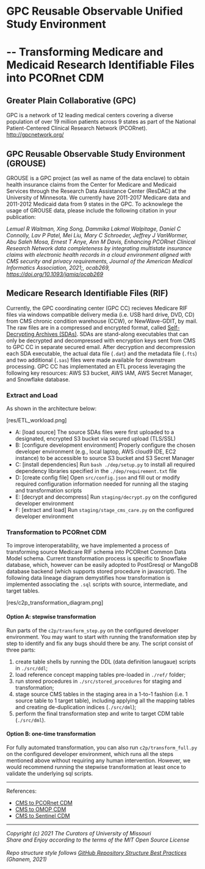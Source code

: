 # GPC Reusable Observable Unified Study Environment
# -- Transforming Medicare and Medicaid Research Identifiable Files into PCORnet CDM

## Greater Plain Collaborative (GPC)
GPC is a network of 12 leading medical centers covering a diverse population of over 19 million patients across 9 states as part of the National Patient-Centered Clinical Research Network (PCORnet). http://gpcnetwork.org/

## GPC Reusable Observable Study Environment (GROUSE)
GROUSE is a GPC project (as well as name of the data enclave) to obtain health insurance claims from the Center for Medicare and Medicaid Services through the Research Data Assistance Center (ResDAC) at the University of Minnesota. We currently have 2011-2017 Medicare data and 2011-2012 Medicaid data from 9 states in the GPC. To acknowlege the usage of GROUSE data, please include the following citation in your publication: 

*Lemuel R Waitman, Xing Song, Dammika Lakmal Walpitage, Daniel C Connolly, Lav P Patel, Mei Liu, Mary C Schroeder, Jeffrey J VanWormer, Abu Saleh Mosa, Ernest T Anye, Ann M Davis, Enhancing PCORnet Clinical Research Network data completeness by integrating multistate insurance claims with electronic health records in a cloud environment aligned with CMS security and privacy requirements, Journal of the American Medical Informatics Association, 2021;, ocab269, https://doi.org/10.1093/jamia/ocab269*

## Medicare Research Identifiable Files (RIF)
Currently, the GPC coordinating center (GPC CC) recieves Medicare RIF files via windows compatible delivery media (i.e. USB hard drive, DVD, CD) from CMS chronic condition warehouse (CCW), or NewWave-GDIT, by mail. The raw files are in a compressed and encrypted format, called [Self-Decrypting Archives (SDAs)](https://innovation.cms.gov/files/x/bundled-payments-for-care-improvement-learning-area-size-info-doc.pdf). SDAs are stand-along executables that can only be decrypted and decompressed with encryption keys sent from CMS to GPC CC in separate secured email. After decryption and decompression each SDA executable, the actual data file (`.dat`) and the metadata file (`.fts`) and two additional (`.sas`) files were made available for downstream processing. GPC CC has implementated an ETL process leveraging the following key resources: AWS S3 bucket, AWS IAM, AWS Secret Manager, and Snowflake database. 

### Extract and Load 
As shown in the architecture below:

[res/ETL_workload.png]

- A: [load source] The source SDAs files were first uploaded to a designated, encrypted S3 bucket via secured upload (TLS/SSL) 
- B: [configure development environment] Properly configure the chosen developer environment (e.g., local laptop, AWS cloud9 IDE, EC2 instance) to be accessible to source S3 bucket and S3 Secret Manager
- C: [install dependencies] Run `bash ./dep/setup.py` to install all required dependency libraries specified in the `./dep/requirement.txt` file
- D: [create config file] Open `src/config.json` and fill out or modify required configuration information needed for running all the staging and transformation scripts
- E: [decrypt and decompress] Run `staging/decrypt.py` on the configured developer environment  
- F: [extract and load] Run `staging/stage_cms_care.py` on the configured developer environment  

### Transformation to PCORnet CDM
To improve interoperatability, we have implemented a process of transforming source Medicare RIF schema into PCORnet Common Data Model schema. Current transformation process is specific to Snowflake database, which, however can be easily adopted to PostGresql or MangoDB database backend (which supports stored procedure in javascript). The following data lineage diagram demystifies how transformation is implemented associating the `.sql` scripts with source, intermediate, and target tables. 

[res/c2p_transformation_diagram.png]

#### Option A: stepwise transformation
Run parts of the `c2p/transform_step.py` on the configured developer environment. You may want to start with running the transformation step by step to identify and fix any bugs should there be any. The script consist of three parts: 
1) create table shells by running the DDL (data definition lanugaue) scripts in `./src/ddl`; 
2) load reference concept mapping tables pre-loaded in `./ref/` folder; 
3) run stored procedures in `./src/stored_procedures` for staging and transformation; 
3) stage source CMS tables in the staging area in a 1-to-1 fashion (i.e. 1 source table to 1 target table), including applying all the mapping tables and creating de-duplication indices (`./src/dml`); 
4) perform the final transformation step and write to target CDM table (`./src/dml`).  

#### Option B: one-time transformation
For fully automated transformation, you can also run `c2p/transform_full.py` on the configured developer environment, which runs all the steps mentioned above without requiring any human intervention. However, we would recommend running the stepwise transformation at least once to validate the underlying sql scripts.     


---------------------------------------------------------------------------------------------------
References: 
- [CMS to PCORnet CDM](https://github.com/PCORnet-DRN-OC/Medicare-Data-Transformation)
- [CMS to OMOP CDM](https://github.com/OHDSI/ETL-CMS)
- [CMS to Sentinel CDM](https://dev.sentinelsystem.org/projects/DCMS/repos/cms_medicare_ffs_datamart/browse?at=CMS_FFS_SCDMv8)



---------------------------------------------------------------------------------------------------
*Copyright (c) 2021 The Curators of University of Missouri* <br/>
*Share and Enjoy according to the terms of the MIT Open Source License* <br/>             
*Repo structure style follows [GitHub Repository Structure Best Practices](https://soulaimanghanem.medium.com/github-repository-structure-best-practices-248e6effc405) (Ghanem, 2021)*